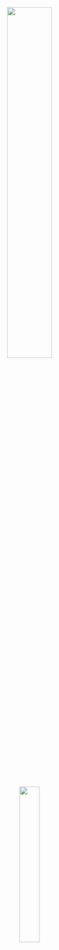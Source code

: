 <p align="center" width="100%">
    <img width="45%" src="https://github.com/bjuonday/bjuonday/assets/113231787/8cb2f705-8183-4602-a8db-70cd1f500111"><br>
    <img width="30%" src="https://github.com/bjuonday/bjuonday/assets/113231787/6577c4c2-862a-479c-afa3-8b441fce1eaa">

<br>
</p>
